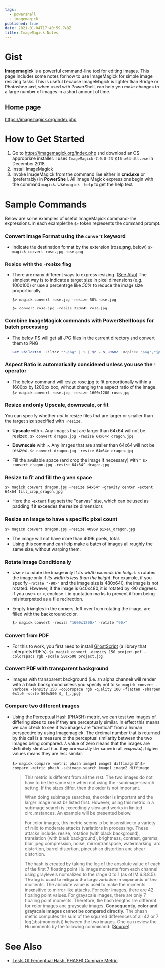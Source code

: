 ```yaml
---
tags:
  - powershell
  - imagemagick
published: true
date: 2021-01-04T17:40:59.748Z
title: ImageMagick Notes
---
```


# Gist

**Imagemagick** is a powerful command-line tool for editing images. This page includes some notes for how to use ImageMagick for simple image resizing tasks. This is useful because ImageMagick is lighter than Bridge or Photoshop and, when used with PowerShell, can help you make changes to a large number of images in a short amount of time.

## Home page

https://imagemagick.org/index.php

# How to Get Started

1. Go to https://imagemagick.org/index.php and download an OS-appropriate installer. I used `ImageMagick-7.0.8-23-Q16-x64-dll.exe` in December 2018.
1. Install ImageMagick
1. Invoke ImageMagick from the command line either in **cmd.exe** or (preferrably) in **PowerShell**. All Image Magick expressions begin with the command `magick`. Use `magick -help` to get the help text.

# Sample Commands

Below are some examples of useful ImageMagick command-line expressions. In each example the `$>` token represents the command prompt.

### Convert Image Format using the `convert` keyword

- Indicate the destination format by the extension (rose.**png**, below)
  `$> magick convert rose.jpg rose.png`

### Resize with the -resize flag

- There are many different ways to express resizing. ([See Also](https://imagemagick.org/script/command-line-options.php#resize)) The simplest way is to indicate a target size in pixel dimensions (e.g. 100x100) or use a percentage like _50%_ to reduce the image size proportionally.

  `$> magick convert rose.jpg -resize 50% rose.jpg`

  `$> convert rose.jpg -resize 320x45 rose.jpg`

### Combine ImageMagick commands with PowerShell loops for batch processing

- The below PS will get all JPG files in the current directory and convert them to PNG
  ```powershell
  Get-ChildItem -Filter "*.png" | % { $n = $_.Name -Replace "png","jpg"; magick convert $_ $n }
  ```

### Aspect Ratio is automatically considered unless you use the `!` operator

- The below command will resize rose.jpg to fit proportionally within a 1600px by 1200px box, without changing the aspect ratio of the image.
  `$> magick convert rose.jpg -resize 1600x1200 rose.jpg`

### Resize and only Upscale, downscale, or fit

You can specify whether _not_ to resize files that are larger or smaller than the target size specified with `-resize`.

- **Upscale** with `>`. Any images that are larger than 64x64 will not be resized.
  `$> convert dragon.jpg -resize 64x64< dragon.jpg`

- **Downscale** with `>`. Any images that are smaller than 64x64 will not be resized.
  `$> convert dragon.jpg -resize 64x64> dragon.jpg`

- Fill the available space (and crop the image if necessary) with `^`
  `$> convert dragon.jpg -resize 64x64^ dragon.jpg`

### Resize to fit and fill the given space

`$> magick convert dragon.jpg -resize 64x64^ -gravity center -extent 64x64 fill_crop_dragon.jpg`

- Here the `-extent` flag sets the "canvas" size, which can be used as padding if it exceedes the resize dimensions

### Resize an image to have a specific pixel count

`$> magick convert dragon.jpg -resize 4096@ pixel_dragon.jpg`

- The image will not have more than 4096 pixels, total.
- Using this command can help make a batch of images all roughly the same size, without warping them.

### Rotate Image Conditionally

- Use `>` to rotate the image only if _its width exceeds the height_. `<` rotates the image only if _its width is less than the height_. For example, if you specify `-rotate "-90>"` and the image size is 480x640, the image is not rotated. However, if the image is 640x480, it is rotated by -90 degrees. If you use `>` or `<`, enclose it in quotation marks to prevent it from being misinterpreted as a file redirection.
- Empty triangles in the corners, left over from rotating the image, are filled with the background color.

  ```powershell
  $> magick convert -resize "1600x1200>" -rotate "90>"
  ```

### Convert from PDF

- For this to work, you first need to install [GhostScript](https://www.ghostscript.com/) (a library that interprets PDF's).
  `$> magick convert -density 150 project.pdf -colorspace rgb -scale 500x500 project.jpg`

### Convert PDF with transparent background

- Images with transparent background (i.e. an alpha channel) will render with a black background unless you specify not to
  `$> magick convert -verbose -density 150 -colorspace rgb -quality 100 -flatten -sharpen 0x1.0 -scale 500x500 $_ $_.jpg}`

### Compare two different images

- Using the Perceptual Hash (PHASH) metric, we can test two images of differing sizes to see if they are perceptually similar. In effect this means we can check to see if two images are "identical" from a human perspective by using Imagemagick. The decimal number that is returned by this call is a measure of the perceptual similarity between the two images being compared. A value of zero means that the images are definitely identical (i.e. they are exactly the same in all respects); higher values means they are less similar.

  `$> magick compare -metric phash image1 image2 diffimage`
  or
  `$> compare -metric phash -subimage-search image1 image2 diffimage`

     <blockquote>
     This metric is different from all the rest. The two images do not have to be the same size when not using the -subimage-search setting. If the sizes differ, then the order is not important.

  When doing subimage searches, the order is important and the larger image must be listed first. However, using this metric in a subimage search is exceedingly slow and works in limited circumstances. An example will be presented below.

  For color images, this metric seems to be insensitive to a variety of mild to moderate attacks (variations in processing). These attacks include: resize, rotation (with black background), translation (with black background), brightness, contrast, gamma, blur, jpeg compression, noise, mirror/transpose, watermarking, arc distortion, barrel distortion, pincushion distortion and shear distortion.

  The hash is created by taking the log of the absolute value of each of the first 7 floating point Hu image moments from each channel using graylevels normalized to the range 0 to 1 (as of IM 6.8.8.5). The log is used to mitigate the large variation in exponents of the moments. The absolute value is used to make the moments insensitive to mirror-like attacks. For color images, there are 42 floating point values. For grayscale images, there are only 7 floating point moments. Therefore, the hash lengths are different for color images and grayscale images. <strong>Consequently, color and grayscale images cannot be compared directly.</strong> The phash metric computes the sum of the squared differences of all 42 or 7 log(abs(moments)) between the two images. One can review the Hu moments by the following commmand:
  ([Source](http://www.fmwconcepts.com/misc_tests/perceptual_hash_test_results_510/index.html))
     </blockquote>

# See Also

- [Tests Of Perceptual Hash (PHASH) Compare Metric](http://www.fmwconcepts.com/misc_tests/perceptual_hash_test_results_510/index.html)
